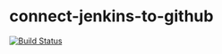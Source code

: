# connect-jenkins-to-github

[![Build Status](http://ec2-34-213-194-8.us-west-2.compute.amazonaws.com/buildStatus/icon?job=connect-jenkins-to-github)](http://ec2-34-213-194-8.us-west-2.compute.amazonaws.com/job/connect-jenkins-to-github/) 

